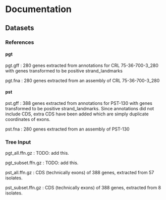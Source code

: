 # Documentation

## Datasets

### References

#### pgt

pgt.gff : 280 genes extracted from annotations for CRL 75-36-700-3_280 with genes
transformed to be positive strand_landmarks

pgt.fna : 280 genes extracted from an assembly of CRL 75-36-700-3_280

#### pst

pst.gff : 388 genes extracted from annotations for PST-130 with genes transformed
to be positive strand_landmarks. Since annotations did not include CDS,
extra CDS have been added which are simply duplicate coordinates of exons.

pst.fna : 280 genes extracted from an assembly of PST-130

### Tree Input

pgt_all.ffn.gz : TODO: add this.

pgt_subset.ffn.gz : TODO: add this.

pst_all.ffn.gz : CDS (technically exons) of 388 genes, extracted from 57 isolates.

pst_subset.ffn.gz : CDS (technically exons) of 388 genes, extracted from 8 isolates.
